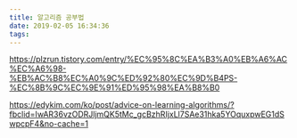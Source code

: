 ```yaml
---
title: 알고리즘 공부법
date: 2019-02-05 16:34:36
tags:
---
```


<https://plzrun.tistory.com/entry/%EC%95%8C%EA%B3%A0%EB%A6%AC%EC%A6%98-%EB%AC%B8%EC%A0%9C%ED%92%80%EC%9D%B4PS-%EC%8B%9C%EC%9E%91%ED%95%98%EA%B8%B0>  

<https://edykim.com/ko/post/advice-on-learning-algorithms/?fbclid=IwAR36vzODRJljmQK5tMc_gcBzhRIjxLl7SAe31hka5YOquxpwEG1dSwpcpF4&no-cache=1>  

<!-- more -->